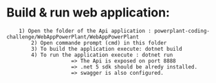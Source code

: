 # Build & run web application:
		1) Open the folder of the Api application : powerplant-coding-challenge/WebAppPowerPlant/WebAppPowerPlant
           	2) Open commande prompt (cmd) in this folder
           	3) To build the application execute: dotnet build
           	4) To run the application execute : dotnet run
                         => The Api is exposed on port 8888
                         => .net 5 sdk should be alredy installed.
                         => swagger is also configured.

